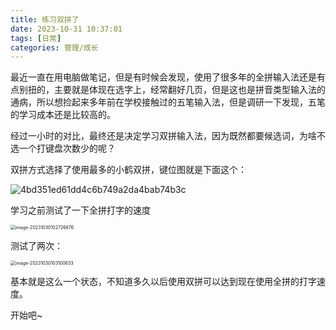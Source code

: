 ```yaml
---
title: 练习双拼了
date: 2023-10-31 10:37:01
tags: [日常]
categories: 管理/成长
---
```




最近一直在用电脑做笔记，但是有时候会发现，使用了很多年的全拼输入法还是有点别扭的，主要就是体现在选字上，经常翻好几页，但是这也是拼音类型输入法的通病，所以想捡起来多年前在学校接触过的五笔输入法，但是调研一下发现，五笔的学习成本还是比较高的。

经过一小时的对比，最终还是决定学习双拼输入法，因为既然都要候选词，为啥不选一个打键盘次数少的呢？

双拼方式选择了使用最多的小鹤双拼，键位图就是下面这个：

![4bd351ed61dd4c6b749a2da4bab74b3c](http://img.boomclap.cn/uPic/202310/1698632713563dsYl8h.jpg)



学习之前测试了一下全拼打字的速度

<img src="http://img.boomclap.cn/uPic/202310/1698632847032PuZgi1.png" alt="image-20231030102726876" style="zoom:50%;" />

测试了两次：

<img src="http://img.boomclap.cn/uPic/202310/1698633060787U6VxOR.png" alt="image-20231030103100633" style="zoom:50%;" />

基本就是这么一个状态，不知道多久以后使用双拼可以达到现在使用全拼的打字速度。

开始吧~